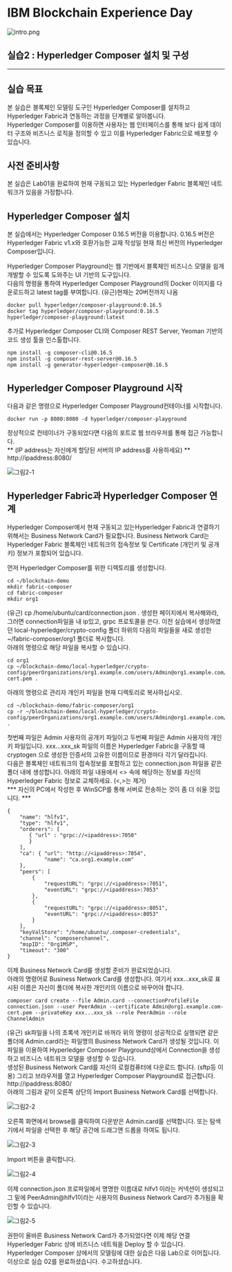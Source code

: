# IBM Blockchain Experience Day  
![intro.png](./images/intro.png)  
  
## 실습2 : Hyperledger Composer 설치 및 구성
********
  
## 실습 목표
본 실습은 블록체인 모델링 도구인 Hyperledger Composer를 설치하고 Hyperledger Fabric과 연동하는 과정을 단계별로 알아봅니다.  
Hyperledger Composer를 이용하면 사용자는 웹 인터페이스를 통해 보다 쉽게 데이터 구조와 비즈니스 로직을 정의할 수 있고 이를 Hyperledger Fabric으로 배포할 수 있습니다.  


## 사전 준비사항  
본 실습은 Lab01을 완료하여 현재 구동되고 있는 Hyperledger Fabric 블록체인 네트워크가 있음을 가정합니다.  

  
## Hyperledger Composer 설치  
본 실습에서는 Hyperledger Composer 0.16.5 버전을 이용합니다. 0.16.5 버전은 Hyperledger Fabric v1.x와 호환가능한 교재 작성일 현재 최신 버전의 Hyperledger Composer입니다.  

Hyperledger Composer Playground는 웹 기반에서 블록체인 비즈니스 모델을 쉽게 개발할 수 있도록 도와주는 UI 기반의 도구입니다.  
다음의 명령을 통하여 Hyperledger Composer Playground의 Docker 이미지를 다운로드하고 latest tag를 부여합니다.
(유근)현재는 20버전까지 나옴
```
docker pull hyperledger/composer-playground:0.16.5
docker tag hyperledger/composer-playground:0.16.5 hyperledger/composer-playground:latest
```
  
추가로 Hyperledger Composer CLI와 Composer REST Server, Yeoman 기반의 코드 생성 툴을 인스톨합니다.  
```
npm install -g composer-cli@0.16.5
npm install -g composer-rest-server@0.16.5
npm install -g generator-hyperledger-composer@0.16.5
```
  
## Hyperledger Composer Playground 시작  
다음과 같은 명령으로 Hyperledger Composer Playground컨테이너를 시작합니다.  
```
docker run -p 8080:8080 -d hyperledger/composer-playground
```
  
정상적으로 컨테이너가 구동되었다면 다음의 포트로 웹 브라우저를 통해 접근 가능합니다.  
** (IP address는 자신에게 할당된 서버의 IP address를 사용하세요) **  
http://ipaddress:8080/  

![그림2-1](./images/그림2-1.png)  

## Hyperledger Fabric과 Hyperledger Composer 연계  
Hyperledger Composer에서 현재 구동되고 있는Hyperledger Fabric과 연결하기 위해서는 Business Network Card가 필요합니다. Business Network Card는 Hyperledger Fabric 블록체인 네트워크의 접속정보 및 Certificate (개인키 및 공개키) 정보가 포함되어 있습니다.  

먼저 Hyperledger Composer를 위한 디렉토리를 생성합니다.  
```
cd ~/blockchain-demo
mkdir fabric-composer
cd fabric-composer
mkdir org1
````
(유근) cp /home/ubuntu/card/connection.json . 생성한 페이지에서 복사해와라, 그러면 connection파일을 내 ip있고, grpc 프로토콜을 쓴다.
이전 실습에서 생성하였던 local-hyperledger/crypto-config 폴더 하위의 다음의 파일들을 새로 생성한 ~/fabric-composer/org1 폴더로 복사합니다.  
아래의 명령으로 해당 파일을 복사할 수 있습니다.  
```
cd org1
cp ~/blockchain-demo/local-hyperledger/crypto-config/peerOrganizations/org1.example.com/users/Admin@org1.example.com/msp/signcerts/Admin@org1.example.com-cert.pem .
```
  
아래의 명령으로 관리자 개인키 파일을 현재 디렉토리로 복사하십시오.  
```
cd ~/blockchain-demo/fabric-composer/org1
cp -r ~/blockchain-demo/local-hyperledger/crypto-config/peerOrganizations/org1.example.com/users/Admin@org1.example.com/msp/keystore/* .
```
  
첫번째 파일은 Admin 사용자의 공개키 파일이고 두번째 파일은 Admin 사용자의 개인키 파일입니다. xxx...xxx_sk 파일의 이름은 Hyperledger Fabric을 구동할 때 cryptogen 으로 생성한 인증서의 고유한 이름이므로 환경마다 각기 달라집니다.  
다음은 블록체인 네트워크의 접속정보를 포함하고 있는 connection.json 파일을 같은 폴더 내에 생성합니다. 아래의 파일 내용에서 <> 속에 해당하는 정보를 자신의 Hyperledger Fabric 정보로 교체하세요. (<,>는 제거)  
*** 자신의 PC에서 작성한 후 WinSCP를 통해 서버로 전송하는 것이 좀 더 쉬울 것입니다. ***

```
{
    "name": "hlfv1",
    "type": "hlfv1",
    "orderers": [
       { "url" : "grpc://<ipaddress>:7050"
       }
    ],
    "ca": { "url": "http://<ipaddress>:7054",
            "name": "ca.org1.example.com"
    },
    "peers": [
        {
            "requestURL": "grpc://<ipaddress>:7051",
            "eventURL": "grpc://<ipaddress>:7053"
        },
        {
            "requestURL": "grpc://<ipaddress>:8051",
            "eventURL": "grpc://<ipaddress>:8053"
        }
    ],
    "keyValStore": "/home/ubuntu/.composer-credentials",
    "channel": "composerchannel",
    "mspID": "Org1MSP",
    "timeout": "300"
}
```
  
이제 Business Network Card를 생성할 준비가 완료되었습니다.  
아래의 명령어로 Business Network Card를 생성합니다. 여기서 xxx...xxx_sk로 표시된 이름은 자신이 폴더에 복사한 개인키의 이름으로 바꾸어야 합니다.  
```
composer card create --file Admin.card --connectionProfileFile connection.json --user PeerAdmin --certificate Admin@org1.example.com-cert.pem --privateKey xxx...xxx_sk --role PeerAdmin --role ChannelAdmin
```
 (유근) sk파일을 나의 초록색 개인키로 바꺼라
위의 명령이 성공적으로 실행되면 같은 폴더에 Admin.card라는 파일명의 Business Network Card가 생성될 것입니다. 이 파일을 이용하여 Hyperledger Composer Playground상에서 Connection을 생성하고 비즈니스 네트워크 모델을 생성할 수 있습니다.  
생성된 Business Network Card를 자신의 로컬컴퓨터에 다운로드 합니다. (sftp등 이용) 
그리고 브라우저를 열고 Hyperledger Composer Playground로 접근합니다.  
http://ipaddress:8080/  
아래의 그림과 같이 오른쪽 상단의 Import Business Network Card를 선택합니다.  
  
![그림2-2](./images/그림2-2.png)  
  
오른쪽 화면에서 browse를 클릭하여 다운받은 Admin.card를 선택합니다. 또는 탐색기에서 파일을 선택한 후 해당 공간에 드래그앤 드롭을 하여도 됩니다.  
  
![그림2-3](./images/그림2-3.png)  

Import 버튼을 클릭합니다.  
  
![그림2-4](./images/그림2-4.png)  
  
이제 connection.json 프로파일에서 명명한 이름대로 hlfv1 이라는 커넥션이 생성되고 그 밑에 PeerAdmin@hlfv1이라는 사용자의 Business Network Card가 추가됨을 확인할 수 있습니다.  
  
![그림2-5](./images/그림2-5.png)  
  
권한이 올바른 Business Network Card가 추가되었다면 이제 해당 연결 Hyperledger Fabric 상에 비즈니스 네트웍을 Deploy 할 수 있습니다.  
Hyperledger Composer 상에서의 모델링에 대한 실습은 다음 Lab으로 이어집니다.
이상으로 실습 02를 완료하셨습니다. 수고하셨습니다.  






















